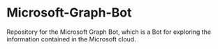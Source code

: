 # Microsoft-Graph-Bot
Repository for the Microsoft Graph Bot, which is a Bot for exploring the information contained in the Microsoft cloud.
